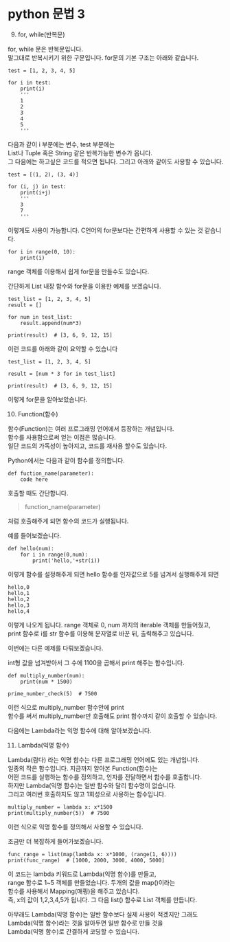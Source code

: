 # python 문법 3

9. for, while(반복문)  

for, while 문은 반복문입니다.  
말그대로 반복시키기 위한 구문입니다. for문의 기본 구조는 아래와 같습니다.
```
test = [1, 2, 3, 4, 5]

for i in test:
    print(i)
    '''
    1
    2
    3
    4
    5
    '''
```
다음과 같이 i 부분에는 변수, test 부분에는   
List나 Tuple 혹은 String 같은 반복가능한 변수가 옵니다.   
그 다음에는 하고싶은 코드를 적으면 됩니다. 그리고 아래와 같이도 사용할 수 있습니다.
```
test = [(1, 2), (3, 4)]

for (i, j) in test:
    print(i+j)
    '''
    3
    7
    '''
```
이렇게도 사용이 가능합니다. C언어의 for문보다는 간편하게 사용할 수 있는 것 같습니다.
```
for i in range(0, 10):
    print(i)
```
range 객체를 이용해서 쉽게 for문을 만들수도 있습니다.

간단하게 List 내장 함수와 for문을 이용한 예제를 보겠습니다.
```
test_list = [1, 2, 3, 4, 5]
result = []

for num in test_list:
    result.append(num*3)

print(result)  # [3, 6, 9, 12, 15]
```
이런 코드를 아래와 같이 요약할 수 있습니다
```
test_list = [1, 2, 3, 4, 5]

result = [num * 3 for in test_list]

print(result)  # [3, 6, 9, 12, 15]
```
이렇게 for문을 알아보았습니다.

10. Function(함수)

함수(Function)는 여러 프로그래밍 언어에서 등장하는 개념입니다.  
함수를 사용함으로써 얻는 이점은 많습니다.  
일단 코드의 가독성이 높아지고, 코드를 재사용 할수도 있습니다.

Python에서는 다음과 같이 함수를 정의합니다.
```
def fuction_name(parameter):
    code here 
```
호출할 때도 간단합니다.

> function_name(parameter)

처럼 호출해주게 되면 함수의 코드가 실행됩니다.

예를 들어보겠습니다.
```
def hello(num):
    for i in range(0,num):
        print('hello,'+str(i))
```
이렇게 함수를 설정해주게 되면 hello 함수를 인자값으로 5를 넘겨서 실행해주게 되면
```
hello,0
hello,1
hello,2
hello,3
hello,4
```
이렇게 나오게 됩니다. range 객체로 0, num 까지의 iterable 객체를 만들어줬고,   
print 함수로 i를 str 함수를 이용해 문자열로 바꾼 뒤, 출력해주고 있습니다.

이번에는 다른 예제를 다뤄보겠습니다.

int형 값을 넘겨받아서 그 수에 1100을 곱해서 print 해주는 함수입니다.
```
def multiply_number(num):
    print(num * 1500)

prime_number_check(5)  # 7500
```
이런 식으로 multiply_number 함수안에 print  
함수를 써서 multiply_number만 호출해도 print 함수까지 같이 호출할 수 있습니다.

다음에는 Lambda라는 익명 함수에 대해 알아보겠습니다.

11. Lambda(익명 함수)

Lambda(람다) 라는 익명 함수는 다른 프로그래밍 언어에도 있는 개념입니다.   
일종의 작은 함수입니다. 지금까지 알아본 Function(함수)는   
어떤 코드를 실행하는 함수를 정의하고, 인자를 전달하면서 함수를 호출합니다.   
하지만 Lambda(익명 함수)는 일반 함수와 달리 함수명이 없습니다.  
그리고 여러번 호출하지도 않고 1회성으로 사용하는 함수입니다.
```
multiply_number = lambda x: x*1500
print(multiply_number(5))  # 7500
```
이런 식으로 익명 함수를 정의해서 사용할 수 있습니다.

조금만 더 복잡하게 들어가보겠습니다.
```
func_range = list(map(lambda x: x*1000, (range(1, 6))))
print(func_range)  # [1000, 2000, 3000, 4000, 5000]
```
이 코드는 lambda 키워드로 Lambda(익명 함수)를 만들고,   
range 함수로 1~5 객체를 만들었습니다. 두개의 값을 map()이라는  
함수를 사용해서 Mapping(매핑)을 해주고 있습니다.  
즉, x의 값이 1,2,3,4,5가 됩니다. 그 다음 list() 함수로 List 객체를 만듭니다.

아무래도 Lambda(익명 함수)는 일반 함수보다 실제 사용이 적겠지만 그래도  
Lambda(익명 함수)라는 것을 알아두면 일반 함수로 만들 것을  
Lambda(익명 함수)로 간결하게 코딩할 수 있습니다.

